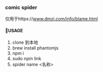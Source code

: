 ### comic spider
仅用于https://www.dmzj.com/info/blame.html

#### USAGE

1. clone 到本地
2. brew install phantomjs
2. npm i
3. sudo npm link
4. spider name <名称>
